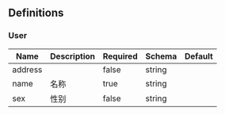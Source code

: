 ## Definitions
### User
|Name|Description|Required|Schema|Default|
|----|----|----|----|----|
|address||false|string||
|name|名称|true|string||
|sex|性别|false|string||


